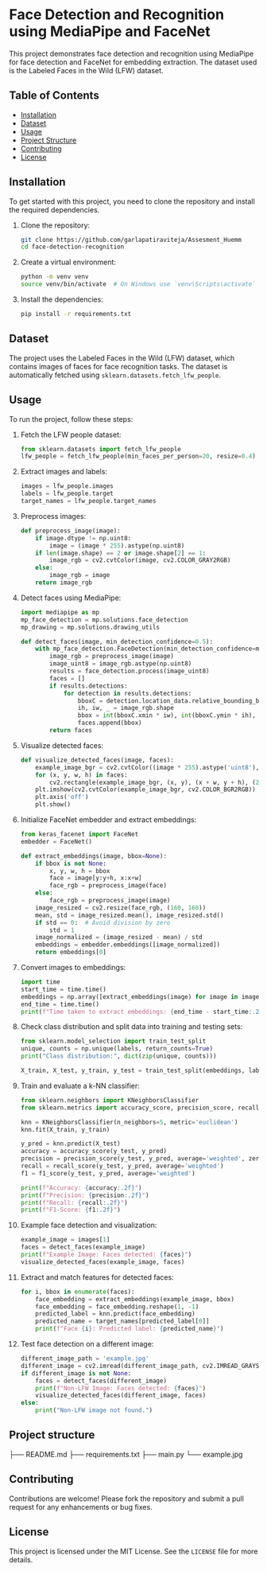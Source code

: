 # Face Detection and Recognition using MediaPipe and FaceNet

This project demonstrates face detection and recognition using MediaPipe for face detection and FaceNet for embedding extraction. The dataset used is the Labeled Faces in the Wild (LFW) dataset.

## Table of Contents
- [Installation](#installation)
- [Dataset](#dataset)
- [Usage](#usage)
- [Project Structure](#project-structure)
- [Contributing](#contributing)
- [License](#license)

## Installation

To get started with this project, you need to clone the repository and install the required dependencies.

1. Clone the repository:
    ```sh
    git clone https://github.com/garlapatiraviteja/Assesment_Huemm
    cd face-detection-recognition
    ```

2. Create a virtual environment:
    ```sh
    python -m venv venv
    source venv/bin/activate  # On Windows use `venv\Scripts\activate`
    ```

3. Install the dependencies:
    ```sh
    pip install -r requirements.txt
    ```

## Dataset

The project uses the Labeled Faces in the Wild (LFW) dataset, which contains images of faces for face recognition tasks. The dataset is automatically fetched using `sklearn.datasets.fetch_lfw_people`.

## Usage

To run the project, follow these steps:

1. Fetch the LFW people dataset:
    ```python
    from sklearn.datasets import fetch_lfw_people
    lfw_people = fetch_lfw_people(min_faces_per_person=20, resize=0.4)
    ```

2. Extract images and labels:
    ```python
    images = lfw_people.images
    labels = lfw_people.target
    target_names = lfw_people.target_names
    ```

3. Preprocess images:
    ```python
    def preprocess_image(image):
        if image.dtype != np.uint8:
            image = (image * 255).astype(np.uint8)
        if len(image.shape) == 2 or image.shape[2] == 1:
            image_rgb = cv2.cvtColor(image, cv2.COLOR_GRAY2RGB)
        else:
            image_rgb = image
        return image_rgb
    ```

4. Detect faces using MediaPipe:
    ```python
    import mediapipe as mp
    mp_face_detection = mp.solutions.face_detection
    mp_drawing = mp.solutions.drawing_utils

    def detect_faces(image, min_detection_confidence=0.5):
        with mp_face_detection.FaceDetection(min_detection_confidence=min_detection_confidence) as face_detection:
            image_rgb = preprocess_image(image)
            image_uint8 = image_rgb.astype(np.uint8)
            results = face_detection.process(image_uint8)
            faces = []
            if results.detections:
                for detection in results.detections:
                    bboxC = detection.location_data.relative_bounding_box
                    ih, iw, _ = image_rgb.shape
                    bbox = int(bboxC.xmin * iw), int(bboxC.ymin * ih), int(bboxC.width * iw), int(bboxC.height * ih)
                    faces.append(bbox)
            return faces
    ```

5. Visualize detected faces:
    ```python
    def visualize_detected_faces(image, faces):
        example_image_bgr = cv2.cvtColor((image * 255).astype('uint8'), cv2.COLOR_GRAY2BGR)
        for (x, y, w, h) in faces:
            cv2.rectangle(example_image_bgr, (x, y), (x + w, y + h), (255, 0, 0), 2)
        plt.imshow(cv2.cvtColor(example_image_bgr, cv2.COLOR_BGR2RGB))
        plt.axis('off')
        plt.show()
    ```

6. Initialize FaceNet embedder and extract embeddings:
    ```python
    from keras_facenet import FaceNet
    embedder = FaceNet()

    def extract_embeddings(image, bbox=None):
        if bbox is not None:
            x, y, w, h = bbox
            face = image[y:y+h, x:x+w]
            face_rgb = preprocess_image(face)
        else:
            face_rgb = preprocess_image(image)
        image_resized = cv2.resize(face_rgb, (160, 160))
        mean, std = image_resized.mean(), image_resized.std()
        if std == 0:  # Avoid division by zero
            std = 1
        image_normalized = (image_resized - mean) / std
        embeddings = embedder.embeddings([image_normalized])
        return embeddings[0]
    ```

7. Convert images to embeddings:
    ```python
    import time
    start_time = time.time()
    embeddings = np.array([extract_embeddings(image) for image in images])
    end_time = time.time()
    print(f"Time taken to extract embeddings: {end_time - start_time:.2f} seconds")
    ```

8. Check class distribution and split data into training and testing sets:
    ```python
    from sklearn.model_selection import train_test_split
    unique, counts = np.unique(labels, return_counts=True)
    print("Class distribution:", dict(zip(unique, counts)))

    X_train, X_test, y_train, y_test = train_test_split(embeddings, labels, test_size=0.3, random_state=42, stratify=labels)
    ```

9. Train and evaluate a k-NN classifier:
    ```python
    from sklearn.neighbors import KNeighborsClassifier
    from sklearn.metrics import accuracy_score, precision_score, recall_score, f1_score

    knn = KNeighborsClassifier(n_neighbors=5, metric='euclidean')
    knn.fit(X_train, y_train)

    y_pred = knn.predict(X_test)
    accuracy = accuracy_score(y_test, y_pred)
    precision = precision_score(y_test, y_pred, average='weighted', zero_division=1)
    recall = recall_score(y_test, y_pred, average='weighted')
    f1 = f1_score(y_test, y_pred, average='weighted')

    print(f"Accuracy: {accuracy:.2f}")
    print(f"Precision: {precision:.2f}")
    print(f"Recall: {recall:.2f}")
    print(f"F1-Score: {f1:.2f}")
    ```

10. Example face detection and visualization:
    ```python
    example_image = images[1]
    faces = detect_faces(example_image)
    print(f"Example Image: Faces detected: {faces}")
    visualize_detected_faces(example_image, faces)
    ```

11. Extract and match features for detected faces:
    ```python
    for i, bbox in enumerate(faces):
        face_embedding = extract_embeddings(example_image, bbox)
        face_embedding = face_embedding.reshape(1, -1)
        predicted_label = knn.predict(face_embedding)
        predicted_name = target_names[predicted_label[0]]
        print(f"Face {i}: Predicted label: {predicted_name}")
    ```

12. Test face detection on a different image:
    ```python
    different_image_path = 'example.jpg'
    different_image = cv2.imread(different_image_path, cv2.IMREAD_GRAYSCALE)
    if different_image is not None:
        faces = detect_faces(different_image)
        print(f"Non-LFW Image: Faces detected: {faces}")
        visualize_detected_faces(different_image, faces)
    else:
        print("Non-LFW image not found.")
    ```

## Project structure

├── README.md
├── requirements.txt
├── main.py
└── example.jpg

## Contributing

Contributions are welcome! Please fork the repository and submit a pull request for any enhancements or bug fixes.

## License

This project is licensed under the MIT License. See the `LICENSE` file for more details.
